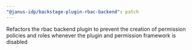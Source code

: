 ```yaml
---
"@janus-idp/backstage-plugin-rbac-backend": patch
---
```


Refactors the rbac backend plugin to prevent the creation of permission policies and roles whenever the plugin and permission framework is disabled
